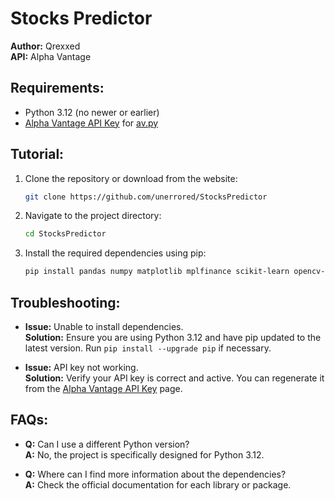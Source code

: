 # Stocks Predictor

**Author:** Qrexxed  
**API:** Alpha Vantage

## Requirements:
- Python 3.12 (no newer or earlier)
- [Alpha Vantage API Key](https://www.alphavantage.co/support/#api-key) for [av.py](https://github.com/unerrored/StocksPredictor/blob/main/av.py)

## Tutorial:
1. Clone the repository or download from the website:
   ```sh
   git clone https://github.com/unerrored/StocksPredictor
   ```

2. Navigate to the project directory:
   ```sh
   cd StocksPredictor
   ```

3. Install the required dependencies using pip:
   ```sh
   pip install pandas numpy matplotlib mplfinance scikit-learn opencv-python keras bokeh tensorflow
   ```

## Troubleshooting:
- **Issue:** Unable to install dependencies.  
  **Solution:** Ensure you are using Python 3.12 and have pip updated to the latest version. Run `pip install --upgrade pip` if necessary.

- **Issue:** API key not working.  
  **Solution:** Verify your API key is correct and active. You can regenerate it from the [Alpha Vantage API Key](https://www.alphavantage.co/support/#api-key) page.

## FAQs:
- **Q:** Can I use a different Python version?  
  **A:** No, the project is specifically designed for Python 3.12.

- **Q:** Where can I find more information about the dependencies?  
  **A:** Check the official documentation for each library or package.
